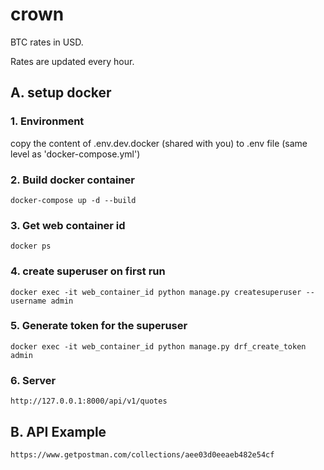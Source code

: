 # crown
BTC rates in USD. 

Rates are updated every hour.

## A. setup docker

### 1. Environment
copy the content of .env.dev.docker (shared with you) to .env file (same level as 'docker-compose.yml')

### 2. Build docker container
```docker-compose up -d --build```

### 3. Get web container id
```docker ps```

### 4. create superuser on first run
```docker exec -it web_container_id python manage.py createsuperuser --username admin```

### 5. Generate token for the superuser
```docker exec -it web_container_id python manage.py drf_create_token admin```

### 6. Server
```http://127.0.0.1:8000/api/v1/quotes```

## B. API Example
```https://www.getpostman.com/collections/aee03d0eeaeb482e54cf```